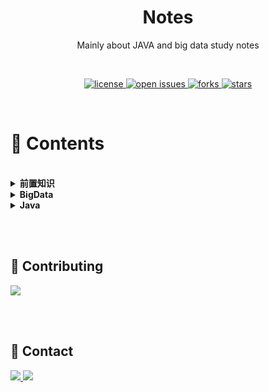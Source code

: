 <div align="center">

# Notes


Mainly about JAVA and big data study notes



​    


<p>
  <a href="https://github.com/jiachuanH/Notes/blob/main/LICENSE">
    <img src="https://img.shields.io/github/license/jiachuanH/Notes.svg" alt="license" />
  </a>
  <a href="https://github.com/jiachuanH/Notes/issues">
    <img src="https://img.shields.io/github/issues/jiachuanH/Notes" alt="open issues" />
  </a>
  <a href="https://github.com/jiachuanH/Notes/network/members">
    <img src="https://img.shields.io/github/forks/jiachuanH/Notes" alt="forks" />
  </a>
  <a href="https://github.com/jiachuanH/Notes/stargazers">
    <img src="https://img.shields.io/github/stars/jiachuanH/Notes" alt="stars" />
  </a>
</p>
</div></br>

# :notebook_with_decorative_cover:  Contents

</br>

<details>
    <summary><strong>前置知识</strong></summary>
    <ul><li><a href="prerequisite\GitStudy\Git\GitStudy.md">Git</a></li></ul>
    <ul><li><a href="prerequisite\LinuxStudy\Linux\Linux.md">Linux笔记</a></li></ul>
    <ul><li><a href="https://wangchujiang.com/linux-command/">Linux命令查询</a></li></ul>
    <ul><li>Mysql</li>
        <ul><li><a href="prerequisite\MysqlStudy\Mysql\SQL 语法.md">Mysql基础</a></li></ul>
        <ul><li><a href="prerequisite\MysqlStudy\Mysql\MySQL.md">Mysql高阶</a></li></ul>
    </ul>
</details>
<details>
	<summary><strong>BigData</strong>
	</summary>
    <ul><li><a href="BigData\大数据常用脚本\脚本汇总.md">常用脚本</a></li></ul>
	<ul><li><a href="BigData\Linux笔记.pdf">LinuxPDF下载后查看</a></li></ul>
	<ul><li>Hadoop</li>
		<ul><li><a href="BigData\Hadoop\0入门\Hadoop入门.md">入门</a></li></ul>
		<ul><li><a href="BigData\Hadoop\1HDFS\HDFS.md">HDFS</a></li></ul>
		<ul><li><a href="BigData\Hadoop\2MapReduce\MapReduce.md">MapRedece</a></li></ul>
		<ul><li><a href="BigData\Hadoop\3YARN\Yarn.md">Yarn</a></li></ul>
		<ul><li><a href="BigData\Hadoop\4生产调优\生产调优手册.md">调优</a></li></ul>
	</ul>
    <ul><li><a href="BigData\Zookeeper\1 、Zookeeper基础\Zookeeper.md">Zookeeper</a></li></ul>
    <ul><li><a href="BigData\Hive\1Hive基础\HIve.md">Hive</a></li></ul>
    <ul><li><a href="">Flume丢失</a></li></ul>
    <ul><li><a href="BigData\kafka\Kafka.md">Kafka</a></li></ul>
    <ul><li><a href="BigData\Hbase\1、Hbase基础\Hbase.md">Hbase</a></li></ul>
    <ul><li><a href="">Sqoop未学</a></li></ul>
    <ul><li><a href="">Azkaban丢失</a></li></ul>
    <ul><li><a href="BigData\Maxwell\1、Maxwell\Maxwell.md">Maxwell</a></li></ul>
    <ul><li><a href="BigData\Canal\1、Canal\Canal.md">Canal</a></li></ul>
    <ul><li>Scala</li>
    	<ul><li><a href="BigData\Scala\1、Scala\一、Scale简介及配置.md">一、Scale简介及配置</a></li></ul>
    	<ul><li><a href="BigData\Scala\1、Scala\二、变量和数据类型.md">二、变量和数据类型</a></li></ul>
    	<ul><li><a href="BigData\Scala\1、Scala\三、运算符.md">三、运算符</a></li></ul>
    	<ul><li><a href="BigData\Scala\1、Scala\四、流程控制.md">四、流程控制</a></li></ul>
    	<ul><li><a href="BigData\Scala\1、Scala\五、函数式编程.md">五、函数式编程</a></li></ul>
    	<ul><li><a href="BigData\Scala\1、Scala\六、面向对象.md">六、面向对象</a></li></ul>
    	<ul><li><a href="BigData\Scala\1、Scala\七、集合.md">七、集合</a></li></ul>
    	<ul><li><a href="BigData\Scala\1、Scala\八、模式匹配和异常.md">八、模式匹配和异常</a></li></ul>
    </ul>
    <ul><li>Spark</li>
    	<ul><li><a href="BigData\Spark\1、SparkNote\1、Spark基础+Core.md">1、Spark基础+Core</a></li></ul>
    	<ul><li><a href="BigData\Spark\1、SparkNote\2、SparkSQL.md">2、SparkSQL</a></li></ul>
    	<ul><li><a href="BigData\Spark\1、SparkNote\3、SparkSteaming.md">3、SparkSteaming</a></li></ul>
    </ul>
    <ul><li><a href="">Flink未学</a></li></ul>
    <ul><li><a href="BigData\电商数仓5.0\1、E-com\E-com.md">E-commerce5.0</a></li></ul>
</details>
<details>
    <summary><strong>Java</strong></summary>
    <p style="color: red;" align="center">以下笔记均为PDF文档由B站UP主<a href="https://space.bilibili.com/95256449?spm_id_from=333.337.search-card.all.click">狂神说</a>所有 </p>
    <ul><li><a href="Java\">点我至目录页</a></li></ul>
</details>






</br></br>








## :wave: Contributing

<a href="https://github.com/jiachuanH/Notes/graphs/contributors">
  <img src="https://contrib.rocks/image?repo=jiachuanH/Notes" />
</a>



</br></br>

## :handshake: Contact

<p > 
 <a href="https://twitter.com/Jiachuanhuang">
    <img src="https://skillicons.dev/icons?i=twitter" />
  </a>
 <a href="https://github.com/jiachuanH">
    <img src="https://skillicons.dev/icons?i=github" />
  </a>
</p>
